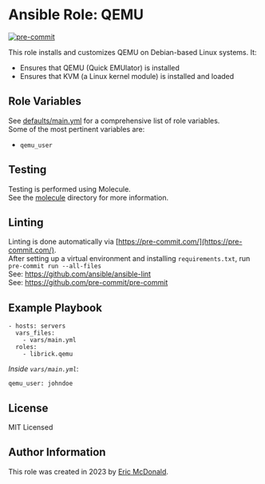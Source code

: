 # Ansible Role: QEMU
[![pre-commit](https://img.shields.io/badge/pre--commit-enabled-brightgreen?logo=pre-commit)](https://github.com/pre-commit/pre-commit)

This role installs and customizes QEMU on Debian-based Linux systems. It:
 - Ensures that QEMU (Quick EMUlator) is installed
 - Ensures that KVM (a Linux kernel module) is installed and loaded

## Role Variables
See [defaults/main.yml](./defaults/main.yml) for a comprehensive list of role variables.  
Some of the most pertinent variables are:
- `qemu_user`

## Testing
Testing is performed using Molecule.  
See the [molecule](./molecule/) directory for more information.

## Linting
Linting is done automatically via [https://pre-commit.com/](https://pre-commit.com/).  
After setting up a virtual environment and installing `requirements.txt`, run  
`pre-commit run --all-files`  
See: https://github.com/ansible/ansible-lint  
See: https://github.com/pre-commit/pre-commit

## Example Playbook
    - hosts: servers
      vars_files:
        - vars/main.yml
      roles:
        - librick.qemu

*Inside `vars/main.yml`*:

    qemu_user: johndoe

## License

MIT Licensed

## Author Information

This role was created in 2023 by [Eric McDonald](https://juniperspring.xyz/).
